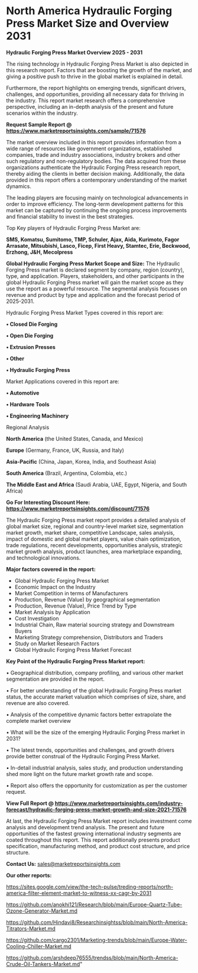 # North America Hydraulic Forging Press Market Size and Overview 2031

<Strong> Hydraulic Forging Press Market Overview 2025 - 2031</strong>

The rising technology in Hydraulic Forging Press Market is also depicted in this research report. Factors that are boosting the growth of the market, and giving a positive push to thrive in the global market is explained in detail.

Furthermore, the report highlights on emerging trends, significant drivers, challenges, and opportunities, providing all necessary data for thriving in the industry. This report market research offers a comprehensive perspective, including an in-depth analysis of the present and future scenarios within the industry.

<strong>Request Sample Report @ <a href=https://www.marketreportsinsights.com/sample/71576>https://www.marketreportsinsights.com/sample/71576</a></strong>

The market overview included in this report provides information from a wide range of resources like government organizations, established companies, trade and industry associations, industry brokers and other such regulatory and non-regulatory bodies. The data acquired from these organizations authenticate the Hydraulic Forging Press research report, thereby aiding the clients in better decision making. Additionally, the data provided in this report offers a contemporary understanding of the market dynamics.

The leading players are focusing mainly on technological advancements in order to improve efficiency. The long-term development patterns for this market can be captured by continuing the ongoing process improvements and financial stability to invest in the best strategies.

Top Key players of Hydraulic Forging Press Market are:

<strong>SMS, Komatsu, Sumitomo, TMP, Schuler, Ajax, Aida, Kurimoto, Fagor Arrasate, Mitsubishi, Lasco, Ficep, First Heavy, Stamtec, Erie, Beckwood, Erzhong, J&H, Mecolpress</strong>

<strong><b>Global Hydraulic Forging Press Market Scope and Size:</b></strong>
The Hydraulic Forging Press market is declared segment by company, region (country), type, and application. Players, stakeholders, and other participants in the global Hydraulic Forging Press market will gain the market scope as they use the report as a powerful resource. The segmental analysis focuses on revenue and product by type and application and the forecast period of 2025-2031.

Hydraulic Forging Press Market Types covered in this report are:

<strong>• Closed Die Forging

• Open Die Forging

• Extrusion Presses

• Other

• Hydraulic Forging Press</strong>

Market Applications covered in this report are:

<strong>• Automotive

• Hardware Tools

• Engineering Machinery</strong> 

Regional Analysis

<strong>North America</strong> (the United States, Canada, and Mexico)

<strong>Europe</strong> (Germany, France, UK, Russia, and Italy)

<strong>Asia-Pacific</strong> (China, Japan, Korea, India, and Southeast Asia)

<strong>South America</strong> (Brazil, Argentina, Colombia, etc.)

<strong>The Middle East and Africa</strong> (Saudi Arabia, UAE, Egypt, Nigeria, and South Africa)

<strong>Go For Interesting Discount Here: <a href=https://www.marketreportsinsights.com/discount/71576>https://www.marketreportsinsights.com/discount/71576</a></strong>

The Hydraulic Forging Press market report provides a detailed analysis of global market size, regional and country-level market size, segmentation market growth, market share, competitive Landscape, sales analysis, impact of domestic and global market players, value chain optimization, trade regulations, recent developments, opportunities analysis, strategic market growth analysis, product launches, area marketplace expanding, and technological innovations.

<strong><b>Major factors covered in the report:</b></strong>
<ul>
  <li>Global Hydraulic Forging Press Market </li>
  <li>Economic Impact on the Industry</li>
  <li>Market Competition in terms of Manufacturers</li>
  <li>Production, Revenue (Value) by geographical segmentation</li>
  <li>Production, Revenue (Value), Price Trend by Type</li>
  <li>Market Analysis by Application</li>
  <li>Cost Investigation</li>
  <li>Industrial Chain, Raw material sourcing strategy and Downstream Buyers</li>
  <li>Marketing Strategy comprehension, Distributors and Traders</li>
  <li>Study on Market Research Factors</li>
  <li>Global Hydraulic Forging Press Market Forecast</li>
</ul>

<strong><b>Key Point of the Hydraulic Forging Press Market report:</b></strong>

• Geographical distribution, company profiling, and various other market segmentation are provided in the report.

• For better understanding of the global Hydraulic Forging Press market status, the accurate market valuation which comprises of size, share, and revenue are also covered.

• Analysis of the competitive dynamic factors better extrapolate the complete market overview

• What will be the size of the emerging Hydraulic Forging Press market in 2031?

• The latest trends, opportunities and challenges, and growth drivers provide better construal of the Hydraulic Forging Press Market.

• In-detail industrial analysis, sales study, and production understanding shed more light on the future market growth rate and scope.

• Report also offers the opportunity for customization as per the customer request.

<strong><b>View Full Report @ <a href=https://www.marketreportsinsights.com/industry-forecast/hydraulic-forging-press-market-growth-and-size-2021-71576>https://www.marketreportsinsights.com/industry-forecast/hydraulic-forging-press-market-growth-and-size-2021-71576</a></b></strong>


At last, the Hydraulic Forging Press Market report includes investment come analysis and development trend analysis. The present and future opportunities of the fastest growing international industry segments are coated throughout this report. This report additionally presents product specification, manufacturing method, and product cost structure, and price structure.

<strong>Contact Us:</strong>
sales@marketreportsinsights.com

<strong>Our other reports:</strong>

<a href=https://sites.google.com/view/the-tech-pulse/treding-reports/north-america-filter-element-market-to-witness-xx-cagr-by-2031>https://sites.google.com/view/the-tech-pulse/treding-reports/north-america-filter-element-market-to-witness-xx-cagr-by-2031</a>

<a href=https://github.com/anokhi121/Research/blob/main/Europe-Quartz-Tube-Ozone-Generator-Market.md>https://github.com/anokhi121/Research/blob/main/Europe-Quartz-Tube-Ozone-Generator-Market.md</a>

<a href=https://github.com/Hindavi8/Researchinsightss/blob/main/North-America-Titrators-Market.md>https://github.com/Hindavi8/Researchinsightss/blob/main/North-America-Titrators-Market.md</a>

<a href=https://github.com/cargo2301/Marketing-trends/blob/main/Europe-Water-Cooling-Chiller-Market.md>https://github.com/cargo2301/Marketing-trends/blob/main/Europe-Water-Cooling-Chiller-Market.md</a>

<a href=https://github.com/arshdeep76555/trendss/blob/main/North-America-Crude-Oil-Tankers-Market.md>https://github.com/arshdeep76555/trendss/blob/main/North-America-Crude-Oil-Tankers-Market.md</a>"
